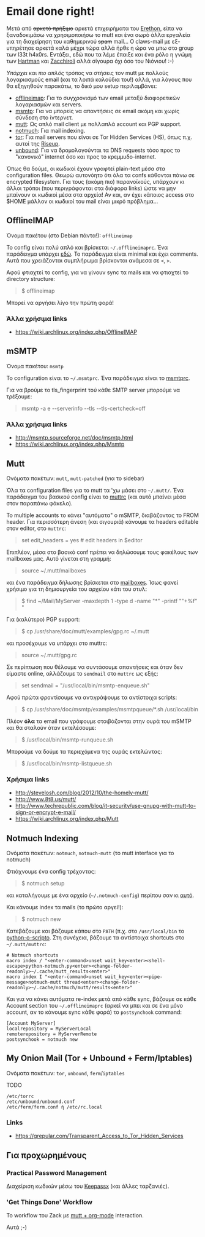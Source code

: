 # Email done right!

Μετά από ~~αρκετό πρήξιμο~~ αρκετά επιχειρήματα του
[Erethon](http://blog.erethon.com/blog/2015/02/27/my-mail-setup-using-mutt-slash-offlineimap-slash-imapfilters/),
είπα να ξαναδοκιμάσω να χρησιμοποιήσω το mutt και ένα σωρό άλλα εργαλεία για τη
διαχείρηση του καθημερινού ~~spam~~ mail... Ο claws-mail με εξ-υπηρέτησε αρκετά
καλά μέχρι τώρα αλλά ήρθε η ώρα να μπω στο group των l33t h4x0rs. Εντάξει, εδώ
που τα λέμε έπαιξε και ένα ρόλο η γνώμη των
[Hartman](http://greg.kh.usesthis.com/) και
[Zacchiroli](http://stefano.zacchiroli.usesthis.com/) αλλά σίγουρα όχι όσο του
Νιόνιου! :-)

*Υπάρχει* και *πιο απλός* τρόπος να στήσεις τον mutt με πολλούς λογαριασμούς
email (και τα λοιπά καλούδια του!) αλλά, για λόγους που θα εξηγηθούν παρακάτω,
το δικό μου setup περιλαμβάνει:

* [offlineimap](#offlineimap): Για το συγχρονισμό των email μεταξύ διαφορετικών
  λογαριασμών και servers.
* [msmtp](#msmtp): Για να μπορείς να απαντήσεις σε email ακόμη και χωρίς σύνδεση
  στο ίντερνετ.
* [mutt](#mutt): Ως απλό mail client με πολλαπλά account και PGP support.
* [notmuch](#notmuch): Για mail indexing.
* [tor](#tor): Για mail servers που είναι σε Tor Hidden Services (HS), όπως π.χ.
  αυτοί της
  [Riseup](https://help.riseup.net/en/security/network-security/tor#riseups-tor-hidden-services).
* [unbound](#tor): Για να δρομολογούνται τα DNS requests τόσο προς το
  "κανονικό" internet όσο και προς το κρεμμυδο-internet.

Όπως θα δούμε, οι κωδικοί έχουν γραφτεί plain-text μέσα στα configuration files.
Θεωρώ αυτονόητο ότι όλα τα confs κάθονται πάνω σε encrypted filesystem. Για τους
(ακόμη πιο) παρανοϊκούς, υπάρχουν κι άλλοι τρόποι (που περιγράφονται στα διάφορα
links) ώστε να μην μπαίνουν οι κωδικοί μέσα στα αρχεία! Αν και, αν έχει κάποιος
access στο $HOME μάλλον οι κωδικοί του mail είναι μικρό πρόβλημα...


## OfflineIMAP <a id="offlineimap"></a>

Όνομα πακέτου (στο Debian πάντα!): `offlineimap`

Το config είναι πολύ απλό και βρίσκεται `~/.offlineimaprc`. Ένα παράδειγμα
υπάρχει [εδώ](./offlineimaprc). Το παράδειγμα είναι minimal και έχει comments.
Αυτά που χρειάζονται συμπλήρωμα βρίσκονται ανάμεσα σε `<`, `>`.

Αφού φτιαχτεί το config, για να γίνουν sync τα mails και να φτιαχτεί το
directory structure:

> $ offlineimap

Μπορεί να αργήσει λίγο την πρώτη φορά!

### Άλλα χρήσιμα links
* https://wiki.archlinux.org/index.php/OfflineIMAP


## mSMTP <a id="msmtp"></a>

Όνομα πακέτου: `msmtp`

Το configuration είναι το `~/.msmtprc`. Ένα παράδειγμα είναι το
[msmtprc](./msmtprc).

Για να βρούμε το tls_fingerprint τού κάθε SMTP server μπορούμε να τρέξουμε:

> msmtp -a e --serverinfo --tls --tls-certcheck=off

### Άλλα χρήσιμα links
* http://msmtp.sourceforge.net/doc/msmtp.html
* https://wiki.archlinux.org/index.php/Msmtp


## Mutt <a id="mutt"></a>

Ονόματα πακέτων: `mutt`, `mutt-patched` (για το sidebar)

Όλα τα configuration files για το mutt τα 'χω μάσει στο `~/.mutt/`. Ένα
παράδειγμα του βασικού config είναι το [muttrc](./muttrc) (και αυτό μπαίνει μέσα
στον παραπάνω φάκελο).

Το multiple accounts το κάνει "αυτόματα" ο mSMTP, διαβάζοντας το FROM header.
Για περισσότερη άνεση (και σιγουριά) κάνουμε τα headers editable στον editor,
στο `muttrc`:

> set edit_headers = yes # edit headers in $editor

Επιπλέον, μέσα στο βασικό conf πρέπει να δηλώσουμε τους φακέλους των mailboxes
μας. Αυτό γίνεται στη γραμμή:

> source ~/.mutt/mailboxes

και ένα παράδειγμα δήλωσης βρίσκεται στο [mailboxes](./mailboxes). Ίσως φανεί
χρήσιμο για τη δημιουργεία του αρχείου κάτι του στυλ:

> $ find ~/Mail/MyServer -maxdepth 1 -type d -name "*" -printf "\"+%f\" "

Για (καλύτερο) PGP support:

> $ cp /usr/share/doc/mutt/examples/gpg.rc ~/.mutt

και προσέχουμε να υπάρχει στο muttrc:

> source ~/.mutt/gpg.rc

Σε περίπτωση που θέλουμε να συντάσουμε απαντήσεις και όταν δεν είμαστε online,
αλλάζουμε το `sendmail` στο `muttrc` ως εξής:

> set sendmail = "/usr/local/bin/msmtp-enqueue.sh"

Αφού πρώτα φροντίσουμε να αντιγράψουμε τα αντίστοιχα scripts:

> $ cp /usr/share/doc/msmtp/examples/msmtpqueue/*.sh /usr/local/bin

Πλέον **όλα** τα email που γράφουμε στοιβάζονται στην ουρά του mSMTP και θα σταλούν όταν
εκτελέσουμε:

> $ /usr/local/bin/msmtp-runqueue.sh

Μπορούμε να δούμε τα περιεχόμενα της ουράς εκτελώντας:

> $ /usr/local/bin/msmtp-listqueue.sh

### Χρήσιμα links
* http://stevelosh.com/blog/2012/10/the-homely-mutt/
* http://www.8t8.us/mutt/
* http://www.techrepublic.com/blog/it-security/use-gnupg-with-mutt-to-sign-or-encrypt-e-mail/
* https://wiki.archlinux.org/index.php/Mutt


## Notmuch Indexing <a id="notmuch"></a>

Ονόματα πακέτων: `notmuch`, `notmuch-mutt` (το mutt interface για το notmuch)

Φτιάχνουμε ένα config τρέχοντας:

> $ notmuch setup

και καταλήγουμε με ένα αρχείο (`~/.notmuch-config`) περίπου σαν κι
[αυτό](notmuch-config).

Και κάνουμε index τα mails (το πρώτο αργεί!):

> $ notmuch new

Κατεβάζουμε και βάζουμε κάπου στο `PATH` (π.χ. στο `/usr/local/bin` το
[python-ο-scripto](./python-notmuch.py). Στη συνέχεια, βάζουμε τα αντίστοιχα
shortcuts στο `~/.mutt/muttrc`:

```
# Notmuch shortcuts
macro index / "<enter-command>unset wait_key<enter><shell-escape>python-notmuch.py<enter><change-folder-readonly>~/.cache/mutt_results<enter>"
macro index I "<enter-command>unset wait_key<enter><pipe-message>notmuch-mutt thread<enter><change-folder-readonly>~/.cache/notmuch/mutt/results<enter>"
```

Και για να κάνει αυτόματα re-index μετά από κάθε sync, βάζουμε σε κάθε Account
section του `~/.offlineimaprc` (αρκεί να μπει και σε ένα μόνο account, αν το
κάνουμε sync κάθε φορά) το `postsynchook` command:

```
[Account MyServer]
localrepository = MyServerLocal
remoterepository = MyServerRemote
postsynchook = notmuch new
```


## My Onion Mail (Tor + Unbound + Ferm/Iptables) <a id="tor"></a>

Ονόματα πακέτων: `tor`, `unbound`, `ferm`/`iptables`

TODO

```
/etc/torrc
/etc/unbound/unbound.conf
/etc/ferm/ferm.conf ή /etc/rc.local
```

### Links
* https://grepular.com/Transparent_Access_to_Tor_Hidden_Services


## Για προχωρημένους

### Practical Password Management

Διαχείριση κωδικών μέσω του
[Keepassx](https://wiki.archlinux.org/index.php/OfflineIMAP#KeePass_.2F_KeePassX)
(και άλλες ταρζανιές).

### 'Get Things Done' Workflow

Το workflow του Zack με
[mutt + org-mode](https://upsilon.cc/~zack/blog/posts/2010/02/integrating_Mutt_with_Org-mode/)
interaction.

Αυτά ;-)
